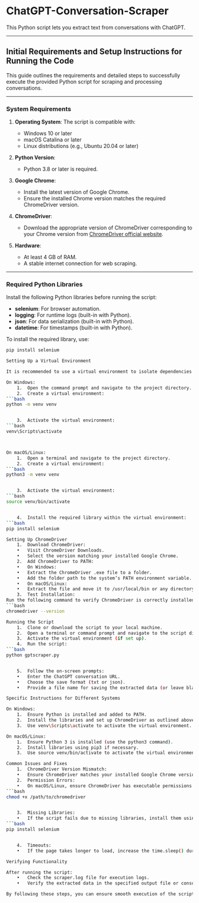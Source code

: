 # ChatGPT-Conversation-Scraper

This Python script lets you extract text from conversations with ChatGPT.

---

## Initial Requirements and Setup Instructions for Running the Code

This guide outlines the requirements and detailed steps to successfully execute the provided Python script for scraping and processing conversations.

---

### **System Requirements**

1. **Operating System**: The script is compatible with:
   - Windows 10 or later
   - macOS Catalina or later
   - Linux distributions (e.g., Ubuntu 20.04 or later)

2. **Python Version**:
   - Python 3.8 or later is required.

3. **Google Chrome**:
   - Install the latest version of Google Chrome.
   - Ensure the installed Chrome version matches the required ChromeDriver version.

4. **ChromeDriver**:
   - Download the appropriate version of ChromeDriver corresponding to your Chrome version from [ChromeDriver official website](https://chromedriver.chromium.org/downloads).

5. **Hardware**:
   - At least 4 GB of RAM.
   - A stable internet connection for web scraping.

---

### **Required Python Libraries**

Install the following Python libraries before running the script:
- **selenium**: For browser automation.
- **logging**: For runtime logs (built-in with Python).
- **json**: For data serialization (built-in with Python).
- **datetime**: For timestamps (built-in with Python).

To install the required library, use:

```bash
pip install selenium

Setting Up a Virtual Environment

It is recommended to use a virtual environment to isolate dependencies and avoid conflicts.

On Windows:
	1.	Open the command prompt and navigate to the project directory.
	2.	Create a virtual environment:
```bash
python -m venv venv


	3.	Activate the virtual environment:
```bash
venv\Scripts\activate



On macOS/Linux:
	1.	Open a terminal and navigate to the project directory.
	2.	Create a virtual environment:
```bash
python3 -m venv venv


	3.	Activate the virtual environment:
```bash
source venv/bin/activate


	4.	Install the required library within the virtual environment:
```bash
pip install selenium

Setting Up ChromeDriver
	1.	Download ChromeDriver:
	•	Visit ChromeDriver Downloads.
	•	Select the version matching your installed Google Chrome.
	2.	Add ChromeDriver to PATH:
	•	On Windows:
	•	Extract the ChromeDriver .exe file to a folder.
	•	Add the folder path to the system’s PATH environment variable.
	•	On macOS/Linux:
	•	Extract the file and move it to /usr/local/bin or any directory in your PATH.
	3.	Test Installation:
Run the following command to verify ChromeDriver is correctly installed:
```bash
chromedriver --version

Running the Script
	1.	Clone or download the script to your local machine.
	2.	Open a terminal or command prompt and navigate to the script directory.
	3.	Activate the virtual environment (if set up).
	4.	Run the script:
```bash
python gptscraper.py


	5.	Follow the on-screen prompts:
	•	Enter the ChatGPT conversation URL.
	•	Choose the save format (txt or json).
	•	Provide a file name for saving the extracted data (or leave blank to print to the console).

Specific Instructions for Different Systems

On Windows:
	1.	Ensure Python is installed and added to PATH.
	2.	Install the libraries and set up ChromeDriver as outlined above.
	3.	Use venv\Scripts\activate to activate the virtual environment.

On macOS/Linux:
	1.	Ensure Python 3 is installed (use the python3 command).
	2.	Install libraries using pip3 if necessary.
	3.	Use source venv/bin/activate to activate the virtual environment.

Common Issues and Fixes
	1.	ChromeDriver Version Mismatch:
	•	Ensure ChromeDriver matches your installed Google Chrome version. Update Chrome or ChromeDriver if needed.
	2.	Permission Errors:
	•	On macOS/Linux, ensure ChromeDriver has executable permissions:
```bash
chmod +x /path/to/chromedriver


	3.	Missing Libraries:
	•	If the script fails due to missing libraries, install them using:
```bash
pip install selenium


	4.	Timeouts:
	•	If the page takes longer to load, increase the time.sleep() duration in the script.

Verifying Functionality

After running the script:
	•	Check the scraper.log file for execution logs.
	•	Verify the extracted data in the specified output file or console output.

By following these steps, you can ensure smooth execution of the script on your system.

